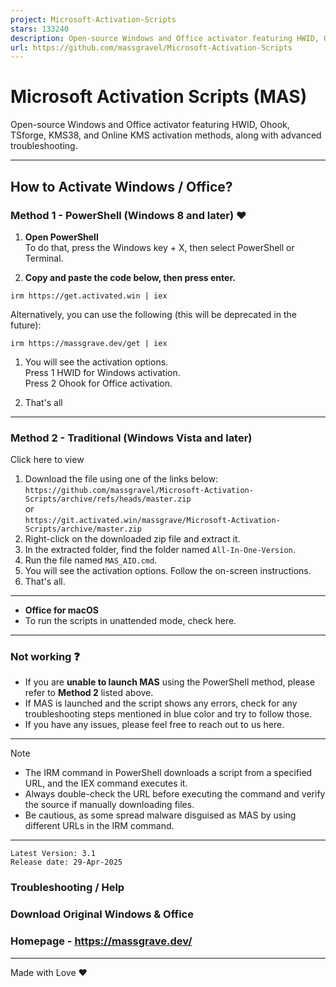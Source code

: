 ```yaml
---
project: Microsoft-Activation-Scripts
stars: 133240
description: Open-source Windows and Office activator featuring HWID, Ohook, TSforge, KMS38, and Online KMS activation methods, along with advanced troubleshooting.
url: https://github.com/massgravel/Microsoft-Activation-Scripts
---
```


Microsoft Activation Scripts (MAS)
==================================

Open-source Windows and Office activator featuring HWID, Ohook, TSforge, KMS38, and Online KMS activation methods, along with advanced troubleshooting.

* * *

How to Activate Windows / Office?
---------------------------------

### Method 1 - PowerShell (Windows 8 and later) ❤️

1.  **Open PowerShell**  
    To do that, press the Windows key + X, then select PowerShell or Terminal.
    
2.  **Copy and paste the code below, then press enter.**
    

```
irm https://get.activated.win | iex
```

Alternatively, you can use the following (this will be deprecated in the future):

```
irm https://massgrave.dev/get | iex
```

1.  You will see the activation options.  
    Press 1 HWID for Windows activation.  
    Press 2 Ohook for Office activation.
    
2.  That's all
    

* * *

### Method 2 - Traditional (Windows Vista and later)

Click here to view

1.  Download the file using one of the links below:  
    `https://github.com/massgravel/Microsoft-Activation-Scripts/archive/refs/heads/master.zip`  
    or  
    `https://git.activated.win/massgrave/Microsoft-Activation-Scripts/archive/master.zip`
2.  Right-click on the downloaded zip file and extract it.
3.  In the extracted folder, find the folder named `All-In-One-Version`.
4.  Run the file named `MAS_AIO.cmd`.
5.  You will see the activation options. Follow the on-screen instructions.
6.  That's all.

* * *

-   **Office for macOS**
-   To run the scripts in unattended mode, check here.

* * *

### Not working ❓

-   If you are **unable to launch MAS** using the PowerShell method, please refer to **Method 2** listed above.
-   If MAS is launched and the script shows any errors, check for any troubleshooting steps mentioned in blue color and try to follow those.
-   If you have any issues, please feel free to reach out to us here.

* * *

Note

-   The IRM command in PowerShell downloads a script from a specified URL, and the IEX command executes it.
-   Always double-check the URL before executing the command and verify the source if manually downloading files.
-   Be cautious, as some spread malware disguised as MAS by using different URLs in the IRM command.

* * *

```
Latest Version: 3.1
Release date: 29-Apr-2025
```

### Troubleshooting / Help

### Download Original Windows & Office

### Homepage - https://massgrave.dev/

* * *

Made with Love ❤️

